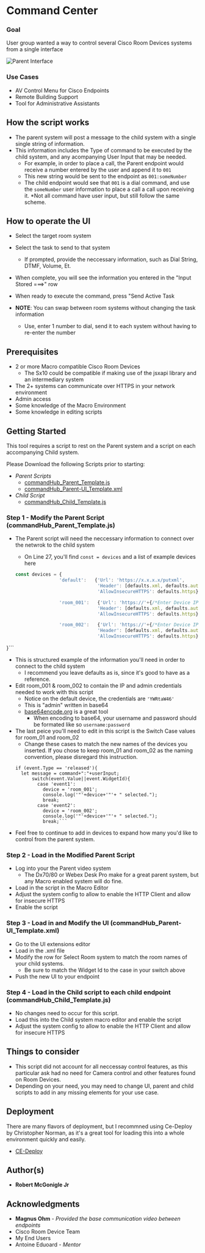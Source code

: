 # Command Center

### Goal

User group wanted a way to control several Cisco Room Devices systems from a single interface

![Parent Interface](https://github.com/Bobby-McGonigle/Macro-Samples/blob/master/T10%20Command%20Center/commandHub%20Menu.png)

### Use Cases

* AV Control Menu for Cisco Endpoints
* Remote Building Support
* Tool for Administrative Assistants

## How the script works
* The parent system will post a message to the child system with a single single string of information.
* This information includes the Type of command to be executed by the child system, and any acompanying User Input that may be needed.
  * For example, in order to place a call, the Parent endpoint would receive a number entered by the user and append it to ```001```
  * This new string would be sent to the endpoint as ```001:someNumber```
  * The child endpoint would see that ```001``` is a dial command, and use the ```someNumber``` user information to place a call a call upon receiving it.
*Not all command have user input, but still follow the same scheme.

## How to operate the UI
* Select the target room system
* Select the task to send to that system
  * If prompted, provide the neccessary information, such as Dial String, DTMF, Volume, Et.
* When complete, you will see the information you entered in the "Input Stored ===>" row
* When ready to execute the command, press "Send Active Task

* **NOTE**: You can swap between room systems without changing the task information
  * Use, enter 1 number to dial, send it to each system without having to re-enter the number

## Prerequisites
* 2 or more Macro compatible Cisco Room Devices
  * The Sx10 could be compatible if making use of the jsxapi library and an intermediary system
* The 2+ systems can communicate over HTTPS in your network environment
* Admin access
* Some knowledge of the Macro Environment
* Some knowledge in editing scripts

## Getting Started

This tool requires a script to rest on the Parent system and a script on each accompanying Child system.

Please Download the following Scripts prior to starting:
* _Parent Scripts_
  * [commandHub_Parent_Template.js](https://github.com/Bobby-McGonigle/Macro-Samples/blob/master/T10%20Command%20Center/commandHub_Parent_Template.js)
  * [commandHub_Parent-UI_Template.xml](https://github.com/Bobby-McGonigle/Macro-Samples/blob/master/T10%20Command%20Center/commandHub_Parent-UI_Template.xml)
* _Child Script_
  * [commandHub_Child_Template.js](https://github.com/Bobby-McGonigle/Macro-Samples/blob/master/T10%20Command%20Center/commandHub_Child_Template.js)

### Step 1 - Modify the Parent Script (commandHub_Parent_Template.js)
* The Parent script will need the neccessary information to connect over the netwrok to the child system
  * On Line 27, you'll find ```const = devices``` and a list of example devices here
  
  ```javascript
  const devices = {
                  'default':   {'Url': 'https://x.x.x.x/putxml',
                                'Header': [defaults.xml, defaults.auth + 'YWRtaW46'],
                                'AllowInsecureHTTPS': defaults.https},

                  'room_001':   {'Url': 'https://'+{/*Enter Device IP Here*/}+'/putxml',
                                'Header': [defaults.xml, defaults.auth + {/*Enter Device base64 Authentication Credentials Here*/}],
                                'AllowInsecureHTTPS': defaults.https},

                  'room_002':   {'Url': 'https://'+{/*Enter Device IP Here*/}+'/putxml',
                                'Header': [defaults.xml, defaults.auth + {/*Enter Device base64 Authentication Credentials Here*/}],
                                'AllowInsecureHTTPS': defaults.https}
}```
 


  * This is structured example of the information you'll need in order to connect to the child system
    * I recommend you leave defaults as is, since it's good to have as a reference.
  * Edit room_001 & room_002 to contain the IP and admin credentials needed to work with this script
    * Notice on the default device, the credentials are ```'YWRtaW46'```
    * This is "admin" written in base64
    * [base64encode.org](https://www.base64encode.org/) is a great tool
      * When encoding to base64, your username and password should be formated like so ```username:password```
* The last peice you'll need to edit in this script is the Switch Case values for room_01 and room_02
  * Change these cases to match the new names of the devices you inserted. If you chose to keep room_01 and room_02 as the naming convention, please disregard this instruction.
  ```xapi.event.on('UserInterface Extensions Widget Action', (event) => {
  if (event.Type == 'released'){
    let message = command+":"+userInput;
        switch(event.Value||event.WidgetId){
          case 'event1':
            device = 'room_001';
            console.log('"'+device+'"'+ " selected.");
            break;
          case 'event2':
            device = 'room_002';
            console.log('"'+device+'"'+ " selected.");
            break;```
* Feel free to continue to add in devices to expand how many you'd like to control from the parent system.

### Step 2 - Load in the Modified Parent Script

* Log into your the Parent video system
  * The Dx70/80 or Webex Desk Pro make for a great parent system, but any Macro enabled system will do fine.
* Load in the script in the Macro Editor
* Adjust the system config to allow to enable the HTTP Client and allow for insecure HTTPS
* Enable the script

### Step 3 - Load in and Modify the UI (commandHub_Parent-UI_Template.xml)
* Go to the UI extensions editor
* Load in the .xml file
* Modify the row for Select Room system to match the room names of your child systems.
  * Be sure to match the Widget Id to the case in your switch above
* Push the new UI to your endpoint

### Step 4 - Load in the Child script to each child endpoint (commandHub_Child_Template.js)
* No changes need to occur for this script.
* Load this into the Child system macro editor and enable the script
* Adjust the system config to allow to enable the HTTP Client and allow for insecure HTTPS

## Things to consider
* This script did not account for all neccessay control features, as this particular ask had no need for Camera control and other features found on Room Devices.
* Depending on your need, you may need  to change UI, parent and child scripts to add in any missing elements for your use case.


## Deployment

There are many flavors of deployment, but I recommned using Ce-Deploy by Christopher Norman, as it's a great tool for loading this into a whole environment quickly and easily.

* [CE-Deploy](https://github.com/voipnorm/CE-Deploy)

## Author(s)

* **Robert McGonigle Jr**

## Acknowledgments

* **Magnus Ohm** - *Provided the base communication video between endpoints*
* Cisco Room Device Team
* My End Users
* Antoine Eduoard - *Mentor*
